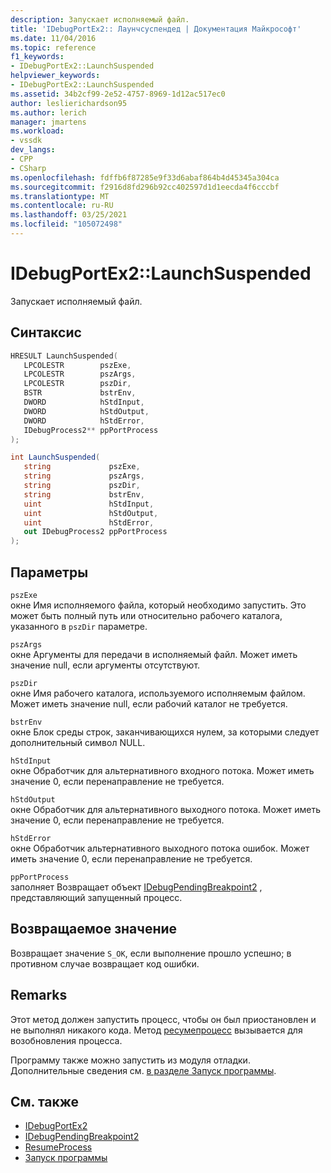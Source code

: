 ```yaml
---
description: Запускает исполняемый файл.
title: 'IDebugPortEx2:: Лаунчсуспендед | Документация Майкрософт'
ms.date: 11/04/2016
ms.topic: reference
f1_keywords:
- IDebugPortEx2::LaunchSuspended
helpviewer_keywords:
- IDebugPortEx2::LaunchSuspended
ms.assetid: 34b2cf99-2e52-4757-8969-1d12ac517ec0
author: leslierichardson95
ms.author: lerich
manager: jmartens
ms.workload:
- vssdk
dev_langs:
- CPP
- CSharp
ms.openlocfilehash: fdffb6f87285e9f33d6abaf864b4d45345a304ca
ms.sourcegitcommit: f2916d8fd296b92cc402597d1d1eecda4f6cccbf
ms.translationtype: MT
ms.contentlocale: ru-RU
ms.lasthandoff: 03/25/2021
ms.locfileid: "105072498"
---
```

# <a name="idebugportex2launchsuspended"></a>IDebugPortEx2::LaunchSuspended
Запускает исполняемый файл.

## <a name="syntax"></a>Синтаксис

```cpp
HRESULT LaunchSuspended( 
   LPCOLESTR        pszExe,
   LPCOLESTR        pszArgs,
   LPCOLESTR        pszDir,
   BSTR             bstrEnv,
   DWORD            hStdInput,
   DWORD            hStdOutput,
   DWORD            hStdError,
   IDebugProcess2** ppPortProcess
);
```

```csharp
int LaunchSuspended( 
   string             pszExe,
   string             pszArgs,
   string             pszDir,
   string             bstrEnv,
   uint               hStdInput,
   uint               hStdOutput,
   uint               hStdError,
   out IDebugProcess2 ppPortProcess
);
```

## <a name="parameters"></a>Параметры
`pszExe`\
окне Имя исполняемого файла, который необходимо запустить. Это может быть полный путь или относительно рабочего каталога, указанного в `pszDir` параметре.

`pszArgs`\
окне Аргументы для передачи в исполняемый файл. Может иметь значение null, если аргументы отсутствуют.

`pszDir`\
окне Имя рабочего каталога, используемого исполняемым файлом. Может иметь значение null, если рабочий каталог не требуется.

`bstrEnv`\
окне Блок среды строк, заканчивающихся нулем, за которыми следует дополнительный символ NULL.

`hStdInput`\
окне Обработчик для альтернативного входного потока. Может иметь значение 0, если перенаправление не требуется.

`hStdOutput`\
окне Обработчик для альтернативного выходного потока. Может иметь значение 0, если перенаправление не требуется.

`hStdError`\
окне Обработчик альтернативного выходного потока ошибок. Может иметь значение 0, если перенаправление не требуется.

`ppPortProcess`\
заполняет Возвращает объект [IDebugPendingBreakpoint2](../../../extensibility/debugger/reference/idebugpendingbreakpoint2.md) , представляющий запущенный процесс.

## <a name="return-value"></a>Возвращаемое значение
 Возвращает значение `S_OK`, если выполнение прошло успешно; в противном случае возвращает код ошибки.

## <a name="remarks"></a>Remarks
 Этот метод должен запустить процесс, чтобы он был приостановлен и не выполнял никакого кода. Метод [ресумепроцесс](../../../extensibility/debugger/reference/idebugportex2-resumeprocess.md) вызывается для возобновления процесса.

 Программу также можно запустить из модуля отладки. Дополнительные сведения см. [в разделе Запуск программы](../../../extensibility/debugger/launching-a-program.md).

## <a name="see-also"></a>См. также
- [IDebugPortEx2](../../../extensibility/debugger/reference/idebugportex2.md)
- [IDebugPendingBreakpoint2](../../../extensibility/debugger/reference/idebugpendingbreakpoint2.md)
- [ResumeProcess](../../../extensibility/debugger/reference/idebugportex2-resumeprocess.md)
- [Запуск программы](../../../extensibility/debugger/launching-a-program.md)
